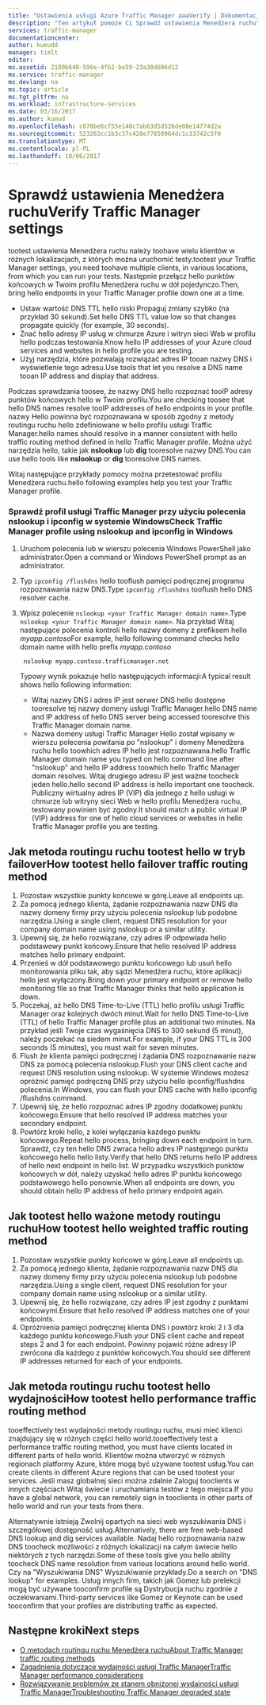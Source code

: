 ```yaml
---
title: "Ustawienia usługi Azure Traffic Manager aaaVerify | Dokumentacja firmy Microsoft"
description: "Ten artykuł pomoże Ci Sprawdź ustawienia Menedżera ruchu"
services: traffic-manager
documentationcenter: 
author: kumudd
manager: timlt
editor: 
ms.assetid: 2180b640-596e-4fb2-be59-23a38d606d12
ms.service: traffic-manager
ms.devlang: na
ms.topic: article
ms.tgt_pltfrm: na
ms.workload: infrastructure-services
ms.date: 03/16/2017
ms.author: kumud
ms.openlocfilehash: c670be6cf55e140c7ab63d5d526de08e14774d2a
ms.sourcegitcommit: 523283cc1b3c37c428e77850964dc1c33742c5f0
ms.translationtype: MT
ms.contentlocale: pl-PL
ms.lasthandoff: 10/06/2017
---
```

# <a name="verify-traffic-manager-settings"></a><span data-ttu-id="3a323-103">Sprawdź ustawienia Menedżera ruchu</span><span class="sxs-lookup"><span data-stu-id="3a323-103">Verify Traffic Manager settings</span></span>

<span data-ttu-id="3a323-104">tootest ustawienia Menedżera ruchu należy toohave wielu klientów w różnych lokalizacjach, z których można uruchomić testy.</span><span class="sxs-lookup"><span data-stu-id="3a323-104">tootest your Traffic Manager settings, you need toohave multiple clients, in various locations, from which you can run your tests.</span></span> <span data-ttu-id="3a323-105">Następnie przełącz hello punktów końcowych w Twoim profilu Menedżera ruchu w dół pojedynczo.</span><span class="sxs-lookup"><span data-stu-id="3a323-105">Then, bring hello endpoints in your Traffic Manager profile down one at a time.</span></span>

* <span data-ttu-id="3a323-106">Ustaw wartość DNS TTL hello niski Propaguj zmiany szybko (na przykład 30 sekund).</span><span class="sxs-lookup"><span data-stu-id="3a323-106">Set hello DNS TTL value low so that changes propagate quickly (for example, 30 seconds).</span></span>
* <span data-ttu-id="3a323-107">Znać hello adresy IP usług w chmurze Azure i witryn sieci Web w profilu hello podczas testowania.</span><span class="sxs-lookup"><span data-stu-id="3a323-107">Know hello IP addresses of your Azure cloud services and websites in hello profile you are testing.</span></span>
* <span data-ttu-id="3a323-108">Użyj narzędzia, które pozwalają rozwiązać adres IP tooan nazwy DNS i wyświetlenie tego adresu.</span><span class="sxs-lookup"><span data-stu-id="3a323-108">Use tools that let you resolve a DNS name tooan IP address and display that address.</span></span>

<span data-ttu-id="3a323-109">Podczas sprawdzania toosee, że nazwy DNS hello rozpoznać tooIP adresy punktów końcowych hello w Twoim profilu.</span><span class="sxs-lookup"><span data-stu-id="3a323-109">You are checking toosee that hello DNS names resolve tooIP addresses of hello endpoints in your profile.</span></span> <span data-ttu-id="3a323-110">nazwy Hello powinna być rozpoznawana w sposób zgodny z metody routingu ruchu hello zdefiniowane w hello profilu usługi Traffic Manager.</span><span class="sxs-lookup"><span data-stu-id="3a323-110">hello names should resolve in a manner consistent with hello traffic routing method defined in hello Traffic Manager profile.</span></span> <span data-ttu-id="3a323-111">Można użyć narzędzia hello, takie jak **nslookup** lub **dig** tooresolve nazwy DNS.</span><span class="sxs-lookup"><span data-stu-id="3a323-111">You can use hello tools like **nslookup** or **dig** tooresolve DNS names.</span></span>

<span data-ttu-id="3a323-112">Witaj następujące przykłady pomocy można przetestować profilu Menedżera ruchu.</span><span class="sxs-lookup"><span data-stu-id="3a323-112">hello following examples help you test your Traffic Manager profile.</span></span>

### <a name="check-traffic-manager-profile-using-nslookup-and-ipconfig-in-windows"></a><span data-ttu-id="3a323-113">Sprawdź profil usługi Traffic Manager przy użyciu polecenia nslookup i ipconfig w systemie Windows</span><span class="sxs-lookup"><span data-stu-id="3a323-113">Check Traffic Manager profile using nslookup and ipconfig in Windows</span></span>

1. <span data-ttu-id="3a323-114">Uruchom polecenia lub w wierszu polecenia Windows PowerShell jako administrator.</span><span class="sxs-lookup"><span data-stu-id="3a323-114">Open a command or Windows PowerShell prompt as an administrator.</span></span>
2. <span data-ttu-id="3a323-115">Typ `ipconfig /flushdns` hello tooflush pamięci podręcznej programu rozpoznawania nazw DNS.</span><span class="sxs-lookup"><span data-stu-id="3a323-115">Type `ipconfig /flushdns` tooflush hello DNS resolver cache.</span></span>
3. <span data-ttu-id="3a323-116">Wpisz polecenie `nslookup <your Traffic Manager domain name>`.</span><span class="sxs-lookup"><span data-stu-id="3a323-116">Type `nslookup <your Traffic Manager domain name>`.</span></span> <span data-ttu-id="3a323-117">Na przykład Witaj następujące polecenia kontroli hello nazwy domeny z prefiksem hello *myapp.contoso*</span><span class="sxs-lookup"><span data-stu-id="3a323-117">For example, hello following command checks hello domain name with hello prefix *myapp.contoso*</span></span>

        nslookup myapp.contoso.trafficmanager.net

    <span data-ttu-id="3a323-118">Typowy wynik pokazuje hello następujących informacji:</span><span class="sxs-lookup"><span data-stu-id="3a323-118">A typical result shows hello following information:</span></span>

    + <span data-ttu-id="3a323-119">Witaj nazwy DNS i adres IP jest serwer DNS hello dostępne tooresolve tej nazwy domeny usługi Traffic Manager.</span><span class="sxs-lookup"><span data-stu-id="3a323-119">hello DNS name and IP address of hello DNS server being accessed tooresolve this Traffic Manager domain name.</span></span>
    + <span data-ttu-id="3a323-120">Nazwa domeny usługi Traffic Manager Hello został wpisany w wierszu polecenia powitania po "nslookup" i domeny Menedżera ruchu hello toowhich adres IP hello jest rozpoznawana.</span><span class="sxs-lookup"><span data-stu-id="3a323-120">hello Traffic Manager domain name you typed on hello command line after "nslookup" and hello IP address toowhich hello Traffic Manager domain resolves.</span></span> <span data-ttu-id="3a323-121">Witaj drugiego adresu IP jest ważne toocheck jeden hello.</span><span class="sxs-lookup"><span data-stu-id="3a323-121">hello second IP address is hello important one toocheck.</span></span> <span data-ttu-id="3a323-122">Publiczny wirtualny adres IP (VIP) dla jednego z hello usługi w chmurze lub witryny sieci Web w hello profilu Menedżera ruchu, testowany powinien być zgodny.</span><span class="sxs-lookup"><span data-stu-id="3a323-122">It should match a public virtual IP (VIP) address for one of hello cloud services or websites in hello Traffic Manager profile you are testing.</span></span>

## <a name="how-tootest-hello-failover-traffic-routing-method"></a><span data-ttu-id="3a323-123">Jak metoda routingu ruchu tootest hello w tryb failover</span><span class="sxs-lookup"><span data-stu-id="3a323-123">How tootest hello failover traffic routing method</span></span>

1. <span data-ttu-id="3a323-124">Pozostaw wszystkie punkty końcowe w górę.</span><span class="sxs-lookup"><span data-stu-id="3a323-124">Leave all endpoints up.</span></span>
2. <span data-ttu-id="3a323-125">Za pomocą jednego klienta, żądanie rozpoznawania nazw DNS dla nazwy domeny firmy przy użyciu polecenia nslookup lub podobne narzędzia.</span><span class="sxs-lookup"><span data-stu-id="3a323-125">Using a single client, request DNS resolution for your company domain name using nslookup or a similar utility.</span></span>
3. <span data-ttu-id="3a323-126">Upewnij się, że hello rozwiązane, czy adres IP odpowiada hello podstawowy punkt końcowy.</span><span class="sxs-lookup"><span data-stu-id="3a323-126">Ensure that hello resolved IP address matches hello primary endpoint.</span></span>
4. <span data-ttu-id="3a323-127">Przenieś w dół podstawowego punktu końcowego lub usuń hello monitorowania pliku tak, aby sądzi Menedżera ruchu, które aplikacji hello jest wyłączony.</span><span class="sxs-lookup"><span data-stu-id="3a323-127">Bring down your primary endpoint or remove hello monitoring file so that Traffic Manager thinks that hello application is down.</span></span>
5. <span data-ttu-id="3a323-128">Poczekaj, aż hello DNS Time-to-Live (TTL) hello profilu usługi Traffic Manager oraz kolejnych dwóch minut.</span><span class="sxs-lookup"><span data-stu-id="3a323-128">Wait for hello DNS Time-to-Live (TTL) of hello Traffic Manager profile plus an additional two minutes.</span></span> <span data-ttu-id="3a323-129">Na przykład jeśli Twoje czas wygaśnięcia DNS to 300 sekund (5 minut), należy poczekać na siedem minut.</span><span class="sxs-lookup"><span data-stu-id="3a323-129">For example, if your DNS TTL is 300 seconds (5 minutes), you must wait for seven minutes.</span></span>
6. <span data-ttu-id="3a323-130">Flush że klienta pamięci podręcznej i żądania DNS rozpoznawanie nazw DNS za pomocą polecenia nslookup.</span><span class="sxs-lookup"><span data-stu-id="3a323-130">Flush your DNS client cache and request DNS resolution using nslookup.</span></span> <span data-ttu-id="3a323-131">W systemie Windows możesz opróżnić pamięć podręczną DNS przy użyciu hello ipconfig/flushdns polecenia.</span><span class="sxs-lookup"><span data-stu-id="3a323-131">In Windows, you can flush your DNS cache with hello ipconfig /flushdns command.</span></span>
7. <span data-ttu-id="3a323-132">Upewnij się, że hello rozpoznać adres IP zgodny dodatkowej punktu końcowego.</span><span class="sxs-lookup"><span data-stu-id="3a323-132">Ensure that hello resolved IP address matches your secondary endpoint.</span></span>
8. <span data-ttu-id="3a323-133">Powtórz kroki hello, z kolei wyłączania każdego punktu końcowego.</span><span class="sxs-lookup"><span data-stu-id="3a323-133">Repeat hello process, bringing down each endpoint in turn.</span></span> <span data-ttu-id="3a323-134">Sprawdź, czy ten hello DNS zwraca hello adres IP następnego punktu końcowego hello hello listy.</span><span class="sxs-lookup"><span data-stu-id="3a323-134">Verify that hello DNS returns hello IP address of hello next endpoint in hello list.</span></span> <span data-ttu-id="3a323-135">W przypadku wszystkich punktów końcowych w dół, należy uzyskać hello adres IP punktu końcowego podstawowego hello ponownie.</span><span class="sxs-lookup"><span data-stu-id="3a323-135">When all endpoints are down, you should obtain hello IP address of hello primary endpoint again.</span></span>

## <a name="how-tootest-hello-weighted-traffic-routing-method"></a><span data-ttu-id="3a323-136">Jak tootest hello ważone metody routingu ruchu</span><span class="sxs-lookup"><span data-stu-id="3a323-136">How tootest hello weighted traffic routing method</span></span>

1. <span data-ttu-id="3a323-137">Pozostaw wszystkie punkty końcowe w górę.</span><span class="sxs-lookup"><span data-stu-id="3a323-137">Leave all endpoints up.</span></span>
2. <span data-ttu-id="3a323-138">Za pomocą jednego klienta, żądanie rozpoznawania nazw DNS dla nazwy domeny firmy przy użyciu polecenia nslookup lub podobne narzędzia.</span><span class="sxs-lookup"><span data-stu-id="3a323-138">Using a single client, request DNS resolution for your company domain name using nslookup or a similar utility.</span></span>
3. <span data-ttu-id="3a323-139">Upewnij się, że hello rozwiązane, czy adres IP jest zgodny z punktami końcowymi.</span><span class="sxs-lookup"><span data-stu-id="3a323-139">Ensure that hello resolved IP address matches one of your endpoints.</span></span>
4. <span data-ttu-id="3a323-140">Opróżnienia pamięci podręcznej klienta DNS i powtórz kroki 2 i 3 dla każdego punktu końcowego.</span><span class="sxs-lookup"><span data-stu-id="3a323-140">Flush your DNS client cache and repeat steps 2 and 3 for each endpoint.</span></span> <span data-ttu-id="3a323-141">Powinny pojawić różne adresy IP zwrócona dla każdego z punktów końcowych.</span><span class="sxs-lookup"><span data-stu-id="3a323-141">You should see different IP addresses returned for each of your endpoints.</span></span>

## <a name="how-tootest-hello-performance-traffic-routing-method"></a><span data-ttu-id="3a323-142">Jak metoda routingu ruchu tootest hello wydajności</span><span class="sxs-lookup"><span data-stu-id="3a323-142">How tootest hello performance traffic routing method</span></span>

<span data-ttu-id="3a323-143">tooeffectively test wydajności metody routingu ruchu, musi mieć klienci znajdujący się w różnych części hello world.</span><span class="sxs-lookup"><span data-stu-id="3a323-143">tooeffectively test a performance traffic routing method, you must have clients located in different parts of hello world.</span></span> <span data-ttu-id="3a323-144">Klientów można utworzyć w różnych regionach platformy Azure, które mogą być używane tootest usług.</span><span class="sxs-lookup"><span data-stu-id="3a323-144">You can create clients in different Azure regions that can be used tootest your services.</span></span> <span data-ttu-id="3a323-145">Jeśli masz globalnej sieci można zdalnie Zaloguj tooclients w innych częściach Witaj świecie i uruchamiania testów z tego miejsca.</span><span class="sxs-lookup"><span data-stu-id="3a323-145">If you have a global network, you can remotely sign in tooclients in other parts of hello world and run your tests from there.</span></span>

<span data-ttu-id="3a323-146">Alternatywnie istnieją Zwolnij opartych na sieci web wyszukiwania DNS i szczegółowej dostępność usług.</span><span class="sxs-lookup"><span data-stu-id="3a323-146">Alternatively, there are free web-based DNS lookup and dig services available.</span></span> <span data-ttu-id="3a323-147">Nadaj hello rozpoznawania nazw DNS toocheck możliwości z różnych lokalizacji na całym świecie hello niektórych z tych narzędzi.</span><span class="sxs-lookup"><span data-stu-id="3a323-147">Some of these tools give you hello ability toocheck DNS name resolution from various locations around hello world.</span></span> <span data-ttu-id="3a323-148">Czy na "Wyszukiwania DNS" Wyszukiwanie przykłady.</span><span class="sxs-lookup"><span data-stu-id="3a323-148">Do a search on "DNS lookup" for examples.</span></span> <span data-ttu-id="3a323-149">Usług innych firm, takich jak Gomez lub prelekcji mogą być używane tooconfirm profile są Dystrybucja ruchu zgodnie z oczekiwaniami.</span><span class="sxs-lookup"><span data-stu-id="3a323-149">Third-party services like Gomez or Keynote can be used tooconfirm that your profiles are distributing traffic as expected.</span></span>

## <a name="next-steps"></a><span data-ttu-id="3a323-150">Następne kroki</span><span class="sxs-lookup"><span data-stu-id="3a323-150">Next steps</span></span>

* [<span data-ttu-id="3a323-151">O metodach routingu ruchu Menedżera ruchu</span><span class="sxs-lookup"><span data-stu-id="3a323-151">About Traffic Manager traffic routing methods</span></span>](traffic-manager-routing-methods.md)
* [<span data-ttu-id="3a323-152">Zagadnienia dotyczące wydajności usługi Traffic Manager</span><span class="sxs-lookup"><span data-stu-id="3a323-152">Traffic Manager performance considerations</span></span>](traffic-manager-performance-considerations.md)
* [<span data-ttu-id="3a323-153">Rozwiązywanie problemów ze stanem obniżonej wydajności usługi Traffic Manager</span><span class="sxs-lookup"><span data-stu-id="3a323-153">Troubleshooting Traffic Manager degraded state</span></span>](traffic-manager-troubleshooting-degraded.md)
